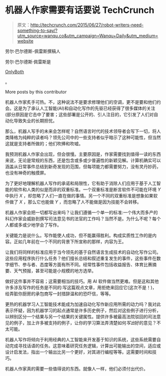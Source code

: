 # 机器人作家需要有话要说 TechCrunch

> 原文：<http://techcrunch.com/2015/06/27/robot-writers-need-something-to-say/?utm_source=wanqu.co&utm_campaign=Wanqu+Daily&utm_medium=website>

劳尔·巴尔德斯-佩雷斯撰稿人

劳尔·巴尔德斯·佩雷斯是

[OnlyBoth](http://www.onlyboth.com/)

。

More posts by this contributor

机器人作家炙手可热。不，这种说法不是要求修理他们的空调，更不是要和他们约会。这是为了承认人工智能(AI)和自动化写作的先驱已经获得了很多媒体的关注(部分原因是它击中了要害；这些部署是公开的、引人注目的，它引发了人们对自动化导致失业的长期担忧。

那么，机器人写手的未来会怎样呢？自然语言时代的技术领导者会写下一切，将人类降格为纯粹的读者吗？领先公司中的一些支持者似乎暗示了这种可能性，但当然这就是支持者所做的；他们吹捧和吹嘘。

我预测机器人作家会出现，但会很慢。主要原因是，作家需要找到值得一读的东西来说，无论是常规的东西，还是包含或多或少普遍性的新颖见解。计算机确实可以涵盖从日常事件总结到新奇发现的范围，但每项能力都需要努力，没有灵丹妙药，也没有神奇的触摸屏。

为了更好地理解机器人写作的承诺和局限性，它有助于消除人们应用于基于人工智能的软件和人类的似是而非的双重标准。一个双重标准是断言软件不可能在环境 *Y* 中执行 *X* ，却忽略了人们一直在做的事情。另一个不同的双重标准是想象如果软件做了 *X* ，那么它也能做 *Y* ，而忽略了人不能做是因为技能不会转移。

机器人作家会把一切都写出来吗？让我们遵循一个单一的标准:一个伟大而多产的科幻作家会威胁到撰写司法意见书的法官的工作吗？当然不是。为什么不呢？每个人都或多或少地学会了写作。

关键能力是说什么。写作能使人成功，但不能赢得胜利。构成实质性工作的是内容。正如几年前在一个不同的背景下所宣称的那样，内容为王。

让我们将同样的标准应用于当今领先的基于自然语言生成技术的自动化写作公司。这些应用程序执行什么任务？他们擅长总结和叙述重复发生的事件，这些事件在数字细节、参与者、态度等方面有所不同。经常性事件包括收益报告、体育比赛摘要、天气预报，甚至可能是小规模的地方选举。

做好这件事并不容易；这需要相当的技巧。用 AI 软件做当然更难。但是这和其他许多涉及写作的任务是不同的:写这篇观点文章，用拒绝来回应它(这次不是！)，给弄脏你厨房的承包商写一封措辞温和的恐吓信，等等。

更热的机器学习人工智能技术能成为加速自动化写作新应用所需的动力吗？我对此表示怀疑，因为机器学习的起点通常是许多历史例子，然后对这些例子进行分析，以辨别区分一个结果与另一个结果的关键属性。提供许多被最高法院驳回的司法意见的例子，加上许多被支持的例子，让你的学习算法弄清楚如何*写出*好的意见？不太可能。

机器人写作将倾向于利用经典的人工智能来开发基于知识的系统，这些系统需要自动完成寻找话语的任务。这意味着研究任务逻辑，计算出可能输出的空间，适应或设计启发法，指出一个输出比另一个更好，对其进行编程等等。这需要时间和技巧。

机器人作家真的需要一些值得说的东西。就像人一样，他们必须付出代价。